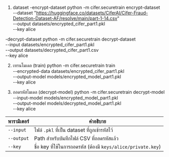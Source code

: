 1. dataset 
-encrypt-dataset
python -m cifer.securetrain encrypt-dataset \
  --dataset "https://huggingface.co/datasets/CiferAI/Cifer-Fraud-Detection-Dataset-AF/resolve/main/part-1-14.csv" \
  --output datasets/encrypted_cifer_part1.pkl \
  --key alice

-decrypt-dataset
python -m cifer.securetrain decrypt-dataset \
  --input datasets/encrypted_cifer_part1.pkl \
  --output datasets/decrypted_cifer_part1.csv \
  --key alice

2. เทรนโมเดล (train)
python -m cifer.securetrain train \
  --encrypted-data datasets/encrypted_cifer_part1.pkl \
  --output-model models/encrypted_model_part1.pkl \
  --key alice

3. ถอดรหัสโมเดล (decrypt-model)
python -m cifer.securetrain decrypt-model \
  --input-model models/encrypted_model_part1.pkl \
  --output-model models/decrypted_model_part1.pkl \
  --key alice


| พารามิเตอร์ | คำอธิบาย                                                           |
| ----------- | -------------------------------------------------------------   |
| `--input`   | ไฟล์ `.pkl` ที่เป็น dataset ที่ถูกเข้ารหัสไว้                             |
| `--output`  | Path สำหรับบันทึกไฟล์ CSV ที่ถอดรหัสแล้ว                                 |
| `--key`     | ชื่อ key ที่ใช้ในการถอดรหัส (ต้องมี `keys/alice/private.key`)           |


